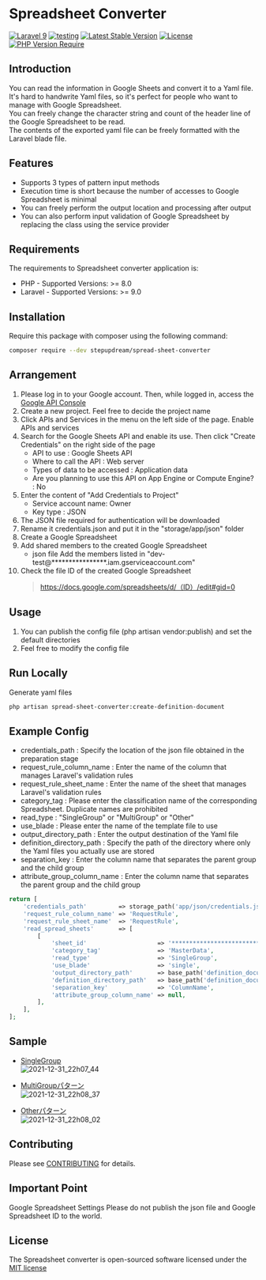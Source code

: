 # Spreadsheet Converter
[![Laravel 9](https://img.shields.io/badge/Laravel-9-orange.svg)](http://laravel.com)
[![testing](https://github.com/stepupdream/spread-sheet-converter/actions/workflows/testing.yml/badge.svg?branch=develop)](https://github.com/stepupdream/spread-sheet-converter/actions/workflows/testing.yml)
[![Latest Stable Version](http://poser.pugx.org/stepupdream/spread-sheet-converter/v)](https://packagist.org/packages/stepupdream/spread-sheet-converter)
[![License](http://poser.pugx.org/stepupdream/spread-sheet-converter/license)](https://packagist.org/packages/stepupdream/spread-sheet-converter)
[![PHP Version Require](http://poser.pugx.org/stepupdream/spread-sheet-converter/require/php)](https://packagist.org/packages/stepupdream/spread-sheet-converter)

## Introduction

You can read the information in Google Sheets and convert it to a Yaml file.  
It's hard to handwrite Yaml files, so it's perfect for people who want to manage with Google Spreadsheet.  
You can freely change the character string and count of the header line of the Google Spreadsheet to be read.  
The contents of the exported yaml file can be freely formatted with the Laravel blade file.  

## Features

- Supports 3 types of pattern input methods
- Execution time is short because the number of accesses to Google Spreadsheet is minimal
- You can freely perform the output location and processing after output
- You can also perform input validation of Google Spreadsheet by replacing the class using the service provider
  
## Requirements 
The requirements to Spreadsheet converter application is:
- PHP - Supported Versions: >= 8.0
- Laravel - Supported Versions: >= 9.0

## Installation 
Require this package with composer using the following command:

```bash 
composer require --dev stepupdream/spread-sheet-converter
```

## Arrangement
1. Please log in to your Google account. Then, while logged in, access the [Google API Console](https://console.cloud.google.com)
2. Create a new project. Feel free to decide the project name
3. Click APIs and Services in the menu on the left side of the page. Enable APIs and services
4. Search for the Google Sheets API and enable its use. Then click "Create Credentials" on the right side of the page
   - API to use : Google Sheets API
   - Where to call the API : Web server
   - Types of data to be accessed : Application data
   - Are you planning to use this API on App Engine or Compute Engine? : No
5. Enter the content of "Add Credentials to Project"
   - Service account name: Owner
   - Key type : JSON
6. The JSON file required for authentication will be downloaded
7. Rename it credentials.json and put it in the "storage/app/json" folder
8. Create a Google Spreadsheet
9. Add shared members to the created Google Spreadsheet
   - json file Add the members listed in "dev-test@****************.iam.gserviceaccount.com"
10. Check the file ID of the created Google Spreadsheet
    > https://docs.google.com/spreadsheets/d/（ID）/edit#gid=0

## Usage
1. You can publish the config file (php artisan vendor:publish) and set the default directories
2. Feel free to modify the config file

## Run Locally
Generate yaml files

```bash
php artisan spread-sheet-converter:create-definition-document
```

## Example Config
- credentials_path : Specify the location of the json file obtained in the preparation stage
- request_rule_column_name : Enter the name of the column that manages Laravel's validation rules
- request_rule_sheet_name : Enter the name of the sheet that manages Laravel's validation rules
- category_tag : Please enter the classification name of the corresponding Spreadsheet. Duplicate names are prohibited
- read_type : "SingleGroup" or "MultiGroup" or "Other"
- use_blade : Please enter the name of the template file to use
- output_directory_path : Enter the output destination of the Yaml file
- definition_directory_path : Specify the path of the directory where only the Yaml files you actually use are stored
- separation_key : Enter the column name that separates the parent group and the child group
- attribute_group_column_name : Enter the column name that separates the parent group and the child group

```php
return [
    'credentials_path'         => storage_path('app/json/credentials.json'),
    'request_rule_column_name' => 'RequestRule',
    'request_rule_sheet_name'  => 'RequestRule',
    'read_spread_sheets'       => [
        [
            'sheet_id'                    => '***************************',
            'category_tag'                => 'MasterData',
            'read_type'                   => 'SingleGroup',
            'use_blade'                   => 'single',
            'output_directory_path'       => base_path('definition_document/tmp/database/master_data'),
            'definition_directory_path'   => base_path('definition_document/database/master_data'),
            'separation_key'              => 'ColumnName',
            'attribute_group_column_name' => null,
        ],
    ],
];
```

## Sample
- [SingleGroup](https://docs.google.com/spreadsheets/d/118OSLkrru3fekGNy3Cq44UuqLU4gEzDpy_WTYfhgukU/edit#gid=0)  
![2021-12-31_22h07_44](https://user-images.githubusercontent.com/95772377/147825699-73056b80-921a-4237-8b40-34822f74db33.png)

- [MultiGroupパターン](https://docs.google.com/spreadsheets/d/1W1B5kFA698jV56hW-Mw0VzI8hJqkbDeBEsSXYAaaIi4/edit#gid=0)  
![2021-12-31_22h08_37](https://user-images.githubusercontent.com/95772377/147825723-b02ead73-468d-4ad0-8e67-fc52b689b6c7.png)

- [Otherパターン](https://docs.google.com/spreadsheets/d/1Qi7jiilObhcigjfrHtRWgfRkgQ58xjXxHNTsfCoOUy4/edit#gid=0)  
![2021-12-31_22h08_02](https://user-images.githubusercontent.com/95772377/147826406-cdec3adf-aa32-4e2f-837f-c06ace0bdd86.png)

## Contributing
Please see [CONTRIBUTING](https://github.com/stepupdream/spread-sheet-converter/blob/main/.github/CONTRIBUTING.md) for details.

## Important Point
Google Spreadsheet Settings Please do not publish the json file and Google Spreadsheet ID to the world.

## License

The Spreadsheet converter is open-sourced software licensed under the [MIT license](https://choosealicense.com/licenses/mit/)
